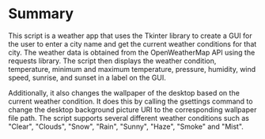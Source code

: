# Summary

This script is a weather app that uses the Tkinter library to create a GUI for the user to enter a city name and get the current weather conditions for that city. The weather data is obtained from the OpenWeatherMap API using the requests library. The script then displays the weather condition, temperature, minimum and maximum temperature, pressure, humidity, wind speed, sunrise, and sunset in a label on the GUI.

Additionally, it also changes the wallpaper of the desktop based on the current weather condition. It does this by calling the gsettings command to change the desktop background picture URI to the corresponding wallpaper file path. The script supports several different weather conditions such as "Clear", "Clouds", "Snow", "Rain", "Sunny", "Haze", "Smoke" and "Mist".

